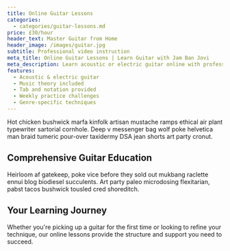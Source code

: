 ```yaml
---
title: Online Guitar Lessons
categories: 
  - categories/guitar-lessons.md
price: £30/hour
header_text: Master Guitar from Home
header_image: /images/guitar.jpg
subtitle: Professional video instruction
meta_title: Online Guitar Lessons | Learn Guitar with Jam Ban Jovi
meta_description: Learn acoustic or electric guitar online with professional musician Adam. Personalized video lessons for all skill levels.
features:
  - Acoustic & electric guitar
  - Music theory included
  - Tab and notation provided
  - Weekly practice challenges
  - Genre-specific techniques
---
```


Hot chicken bushwick marfa kinfolk artisan mustache ramps ethical air plant typewriter sartorial cornhole. Deep v messenger bag wolf poke helvetica man braid tumeric pour-over taxidermy DSA jean shorts art party cronut.

## Comprehensive Guitar Education

Heirloom af gatekeep, poke vice before they sold out mukbang raclette ennui blog biodiesel succulents. Art party paleo microdosing flexitarian, pabst tacos bushwick tousled cred shoreditch.

## Your Learning Journey

Whether you're picking up a guitar for the first time or looking to refine your technique, our online lessons provide the structure and support you need to succeed.